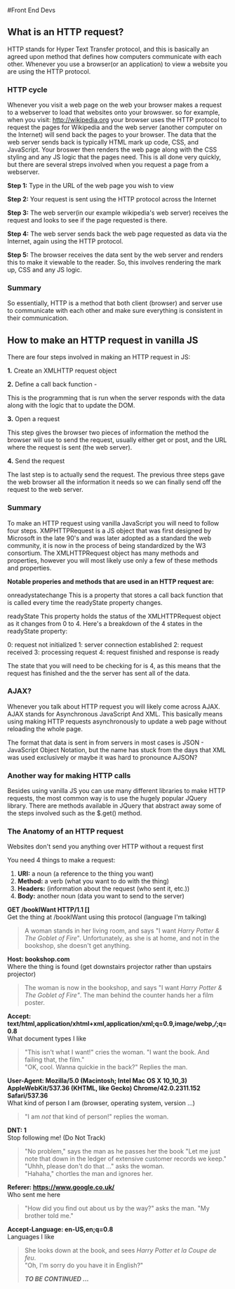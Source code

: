 #Front End Devs

## What is an HTTP request?

HTTP stands for Hyper Text Transfer protocol, and this is basically an agreed upon method that defines how computers communicate with each other. Whenever you use a browser(or an application) to view a website you are using the HTTP protocol.

### HTTP cycle

Whenever you visit a web page on the web your browser makes a request to a webserver to load that websites onto your browswer. so for example, when you visit: http://wikipedia.org your browser uses the HTTP protocol to request the pages for Wikipedia and the web server (another computer on the Internet) will send back the pages to your browser. The data that the web server sends back is typically HTML mark up code, CSS, and JavaScript. Your broswer then renders the web page along with the CSS styling and any JS logic that the pages need. This is all done very quickly, but there are several streps involved when you request a page from a webserver.

**Step 1:** Type in the URL of the web page you wish to view

**Step 2:** Your request is sent using the HTTP protocol across the Internet

**Step 3:** The web server(in our example wikipedia's web server) receives the request and looks to see if the page requested is there.

**Step 4:** The web server sends back the web page requested as data via the Internet, again using the HTTP protocol.

**Step 5:** The browser receives the data sent by the web server and renders this to make it viewable to the reader. So, this involves rendering the mark up, CSS and any JS logic.

### Summary

So essentially, HTTP is a method that both client (browser) and server use to communicate with each other and make sure everything is consistent in their communication.

## How to make an HTTP request in vanilla JS

There are four steps involved in making an HTTP request in JS:

**1.** Create an XMLHTTP request object

**2.** Define a call back function -

This is the programming that is run when the server responds with the data along with the logic that to update the DOM.

**3.** Open a request

This step gives the browser two pieces of information  the method the browser will use to send the request, usually either get or post, and the URL where the request is sent (the web server).

**4.** Send the request

The last step is to actually send the request. The previous three steps gave the web browser all the information it needs so we can finally send off the request to the web server.

### Summary

To make an HTTP request using vanilla JavaScript you will need to follow four steps. XMPHTTPRequest is a JS object that was first designed by Microsoft in the late 90's and was later adopted as a standard the web community, it is now in the process of being standardized by the W3 consortium. The XMLHTTPRequest object has many methods and properties, however you will most likely use only a few of these methods and properties.

**Notable properies and methods that are used in an HTTP request are:**

onreadystatechange
This is a property that stores a call back function that is called every time the readyState property changes.

readyState
This property holds the status of the XMLHTTPRequest object as it changes from 0 to 4. Here's a breakdown of the 4 states in the readyState property:

0: request not initialized
1: server connection established
2: request received
3: processing request
4: request finished and response is ready

The state that you will need to be checking for is 4, as this means that the request has finished and the the server has sent all of the data.

### AJAX?

Whenever you talk about HTTP request you will likely come across AJAX. AJAX stands for Asynchronous JavaScript And XML. This basically means using making HTTP requests asynchronously to update a web page without reloading the whole page.

The format that data is sent in from servers in most cases is JSON - JavaScript Object Notation, but the name has stuck from the days that XML was used exclusively or maybe it was hard to pronounce AJSON?


### Another way for making HTTP calls

Besides using vanilla JS you can use many different libraries to make HTTP requests, the most common way is to use the hugely popular JQuery library. There are methods available in JQuery that abstract away some of the steps involved such as the $.get() method.  

### The Anatomy of an HTTP request

Websites don't send you anything over HTTP without a request first

You need 4 things to make a request:
  1. **URI:** a noun (a reference to the thing you want)
  2. **Method:** a verb (what you want to do with the thing)
  3. **Headers:** (information about the request (who sent it, etc.))
  4. **Body:** another noun (data you want to send to the server)


**GET /bookIWant HTTP/1.1 []**  
Get the thing at /bookIWant using this protocol (language I'm talking)

>A woman stands in her living room, and says "I want *Harry Potter & The Goblet of Fire*". Unfortunately, as she is at home, and not in the bookshop, she doesn't get anything.

**Host: bookshop.com**  
Where the thing is found (get downstairs projector rather than upstairs projector)

>The woman is now in the bookshop, and says "I want *Harry Potter & The Goblet of Fire"*. The man behind the counter hands her a film poster.


**Accept: text/html,application/xhtml+xml,application/xml;q=0.9,image/webp,*/*;q=0.8**  
What document types I like

>"This isn't what I want!" cries the woman. "I want the book. And failing that, the film."  
"OK, cool. Wanna quickie in the back?" Replies the man.

**User-Agent: Mozilla/5.0 (Macintosh; Intel Mac OS X 10_10_3) AppleWebKit/537.36 (KHTML, like Gecko) Chrome/42.0.2311.152 Safari/537.36**  
What kind of person I am (browser, operating system, version ...)

>"I am *not* that kind of person!" replies the woman.

**DNT: 1**  
Stop following me! (Do Not Track)

>"No problem," says the man as he passes her the book "Let me just note that down in the ledger of extensive customer records we keep."  
"Uhhh, please don't do that ..." asks the woman.  
"Hahaha," chortles the man and ignores her.

**Referer: https://www.google.co.uk/**  
Who sent me here

>"How did you find out about us by the way?" asks the man.
>"My brother told me."

**Accept-Language: en-US,en;q=0.8**  
Languages I like

>She looks down at the book, and sees *Harry Potter et la Coupe de feu*.  
>"Oh, I'm sorry do you have it in English?"
>
>***TO BE CONTINUED ...***
